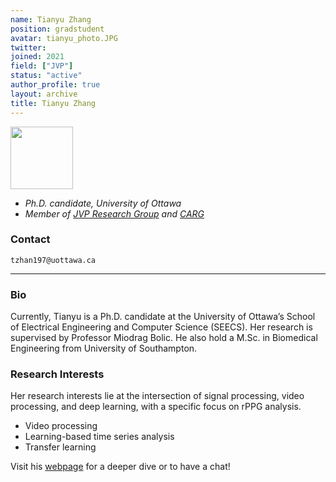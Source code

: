 ```yaml
---
name: Tianyu Zhang
position: gradstudent
avatar: tianyu_photo.JPG
twitter:
joined: 2021
field: ["JVP"]
status: "active"
author_profile: true
layout: archive
title: Tianyu Zhang
---
```


<img width="100" src="{{site.baseurl}}/images/people/{{page.avatar}}" data-action="zoom">

- _Ph.D. candidate, University of Ottawa_<br>
- _Member of [JVP Research Group](https://carg-uottawa.github.io/jvp/) and [CARG](https://carg-uottawa.github.io/)_


### Contact

<i class="fa fa-envelope-o"></i>  `tzhan197@uottawa.ca`<br>

<hr>

### Bio

Currently, Tianyu is a Ph.D. candidate at the University of Ottawa’s School of Electrical Engineering and Computer Science (SEECS). Her research is supervised by Professor Miodrag Bolic. He also hold a M.Sc. in Biomedical Engineering from University of Southampton.

### Research Interests

Her research interests lie at the intersection of signal processing, video processing, and deep learning, with a specific focus on rPPG analysis.

- Video processing
- Learning-based time series analysis
- Transfer learning


Visit his [webpage](https://fardaddadboud.github.io/) for a deeper dive or to have a chat!
